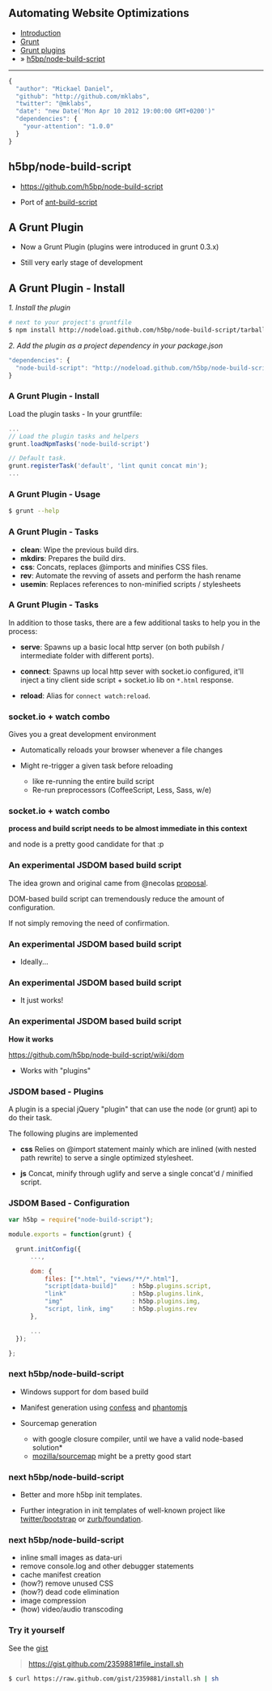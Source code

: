 
## Automating Website Optimizations

* [Introduction](../)
* [Grunt](../grunt/)
* [Grunt plugins](../grunt-plugins/)
* » [h5bp/node-build-script](../node-build-script/)

---

```js
{
  "author": "Mickael Daniel",
  "github": "http://github.com/mklabs",
  "twitter": "@mklabs",
  "date": "new Date('Mon Apr 10 2012 19:00:00 GMT+0200')"
  "dependencies": {
    "your-attention": "1.0.0"
  }
}
```

## h5bp/node-build-script

* https://github.com/h5bp/node-build-script

* Port of [ant-build-script](https://github.com/h5bp/ant-build-script)

## A Grunt Plugin

* Now a Grunt Plugin (plugins were introduced in grunt 0.3.x)

* Still very early stage of development

## A Grunt Plugin - Install

*1. Install the plugin*

```sh
# next to your project's gruntfile
$ npm install http://nodeload.github.com/h5bp/node-build-script/tarball/master
```

*2. Add the plugin as a project dependency in your package.json*

```javascript
"dependencies": {
  "node-build-script": "http://nodeload.github.com/h5bp/node-build-script/tarball/master"
}
```

### A Grunt Plugin - Install

Load the plugin tasks - In your gruntfile:

```js
...
// Load the plugin tasks and helpers
grunt.loadNpmTasks('node-build-script')

// Default task.
grunt.registerTask('default', 'lint qunit concat min');
...
```

### A Grunt Plugin - Usage

```sh
$ grunt --help
```

### A Grunt Plugin - Tasks

* **clean**: Wipe the previous build dirs.
* **mkdirs**: Prepares the build dirs.
* **css**: Concats, replaces @imports and minifies CSS files.
* **rev**: Automate the revving of assets and perform the hash rename
* **usemin**: Replaces references to non-minified scripts / stylesheets

### A Grunt Plugin - Tasks

In addition to those tasks,
there are a few additional tasks to help you in the process:

* **serve**: Spawns up a basic local http server (on both pubilsh /
  intermediate folder with different ports).

* **connect**:  Spawns up local http sever with socket.io configured,
  it'll inject a tiny client side script + socket.io lib on `*.html`
  response.

* **reload**: Alias for `connect watch:reload`.

### socket.io + watch combo

Gives you a great development environment

* Automatically reloads your browser whenever a file changes

* Might re-trigger a given task before reloading
  * like re-running the entire build script
  * Re-run preprocessors (CoffeeScript, Less, Sass, w/e)

### socket.io + watch combo

**process and build script needs to be almost immediate in this context**

and node is a pretty good candidate for that :p

### An experimental JSDOM based build script

The idea grown and original came from @necolas [proposal](https://github.com/h5bp/html5-boilerplate/issues/831).

DOM-based build script can tremendously reduce the amount of configuration.

If not simply removing the need of confirmation.

### An experimental JSDOM based build script

* Ideally...

### An experimental JSDOM based build script

* It just works!

### An experimental JSDOM based build script

**How it works**

https://github.com/h5bp/node-build-script/wiki/dom

* Works with "plugins"

### JSDOM based - Plugins

A plugin is a special jQuery "plugin" that can use the node (or grunt) api to do
their task.

The following plugins are implemented

* **css**
Relies on @import statement mainly which are inlined (with nested path
rewrite) to serve a single optimized stylesheet.

* **js**
Concat, minify through uglify and serve a single concat'd / minified script.


### JSDOM Based - Configuration

```js
var h5bp = require("node-build-script");

module.exports = function(grunt) {

  grunt.initConfig({
      ...,

      dom: {
          files: ["*.html", "views/**/*.html"],
          "script[data-build]"    : h5bp.plugins.script,
          "link"                  : h5bp.plugins.link,
          "img"                   : h5bp.plugins.img,
          "script, link, img"     : h5bp.plugins.rev
      },

      ...
  });

};
```

### next h5bp/node-build-script

* Windows support for dom based build

* Manifest generation using [confess](https://github.com/jamesgpearce/confess)
  and [phantomjs](https://github.com/ariya/phantomjs)

* Sourcemap generation
  * with google closure compiler, until we have a valid node-based solution*
  * [mozilla/sourcemap](https://github.com/mozilla/source-map) might be a pretty good start

### next h5bp/node-build-script

* Better and more h5bp init templates.

* Further integration in init templates of well-known project
  like [twitter/bootstrap](https://github.com/twitter/bootstrap)
  or [zurb/foundation](https://github.com/zurb/foundation).

### next h5bp/node-build-script

* inline small images as data-uri
* remove console.log and other debugger statements
* cache manifest creation
* (how?) remove unused CSS
* (how?) dead code elimination
* image compression
* (how) video/audio transcoding


### Try it yourself

See the [gist](https://gist.github.com/2359881)

> https://gist.github.com/2359881#file_install.sh

```sh
$ curl https://raw.github.com/gist/2359881/install.sh | sh
```
